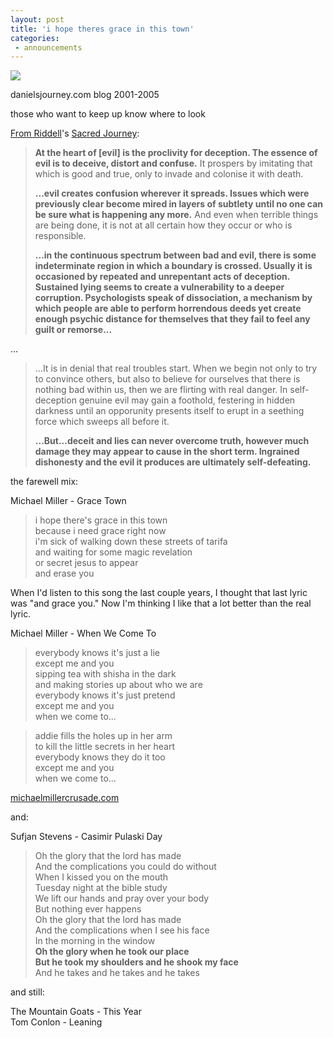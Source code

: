 ```yaml
---
layout: post
title: 'i hope theres grace in this town'
categories:
 - announcements
---
```


<img src="http://danielsjourney.com/blog/files/2005/07/DJDC---RIPiii.jpg" />

danielsjourney.com blog
2001-2005

those who want to keep up know where to look

<a href="http://www.mikeriddell.co.nz/">From Riddell</a>'s <a href="http://www.amazon.com/exec/obidos/tg/detail/-/0829814566/qid=1121279099/sr=8-1/ref=sr_8_xs_ap_i1_xgl14/102-5131049-5514530?v=glance&s=books&n=507846">Sacred Journey</a>:<blockquote>
<strong>At the heart of [evil] is the proclivity for deception. The essence of evil is to deceive, distort and confuse.</strong> It prospers by imitating that which is good and true, only to invade and colonise it with death.

<strong>...evil creates confusion wherever it spreads. Issues which were previously clear become mired in layers of subtlety until no one can be sure what is happening any more.</strong> And even when terrible things are being done, it is not at all certain how they occur or who is responsible.

<strong>...in the continuous spectrum between bad and evil, there is some indeterminate region in which a boundary is crossed. Usually it is occasioned by repeated and unrepentant acts of deception. Sustained lying seems to create a vulnerability to a deeper corruption. Psychologists speak of dissociation, a mechanism by which people are able to perform horrendous deeds yet create enough psychic distance for themselves that they fail to feel any guilt or remorse...</strong></blockquote>

...<blockquote>...It is in denial that real troubles start. When we begin not only to try to convince others, but also to believe for ourselves that there is nothing bad within us, then we are flirting with real danger. In self-deception genuine evil may gain a foothold, festering in hidden darkness until an opporunity presents itself to erupt in a seething force which sweeps all before it.

<strong>...But...deceit and lies can never overcome truth, however much damage they may appear to cause in the short term. Ingrained dishonesty and the evil it produces are ultimately self-defeating.</strong></blockquote>
the farewell mix:

Michael Miller - Grace Town

> i hope there's grace in this town  
> because i need grace right now  
> i'm sick of walking down these streets of tarifa  
> and waiting for some magic revelation  
> or secret jesus to appear  
> and erase you

When I'd listen to this song the last couple years, I thought that last lyric was "and grace you." Now I'm thinking I like that a lot better than the real lyric.

Michael Miller - When We Come To

> everybody knows it's just a lie  
> except me and you  
> sipping tea with shisha in the dark  
> and making stories up about who we are  
> everybody knows it's just pretend  
> except me and you  
> when we come to...

> addie fills the holes up in her arm  
> to kill the little secrets in her heart  
> everybody knows they do it too  
> except me and you  
> when we come to...

<a href="http://michaelmillercrusade.com/">michaelmillercrusade.com</a>

and:

Sufjan Stevens - Casimir Pulaski Day

> Oh the glory that the lord has made  
> And the complications you could do without   
> When I kissed you on the mouth  
> Tuesday night at the bible study  
> We lift our hands and pray over your body  
> But nothing ever happens  
> Oh the glory that the lord has made  
> And the complications when I see his face  
> In the morning in the window  
> **Oh the glory when he took our place**  
> **But he took my shoulders and he shook my face**  
> And he takes and he takes and he takes

and still:

The Mountain Goats - This Year  
Tom Conlon - Leaning